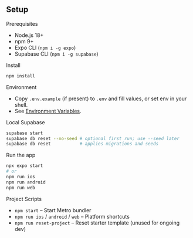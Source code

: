 ## Setup

Prerequisites
- Node.js 18+
- npm 9+
- Expo CLI (`npm i -g expo`)
- Supabase CLI (`npm i -g supabase`)

Install
```bash
npm install
```

Environment
- Copy `.env.example` (if present) to `.env` and fill values, or set env in your shell.
- See [Environment Variables](./env.md).

Local Supabase
```bash
supabase start
supabase db reset --no-seed # optional first run; use --seed later
supabase db reset           # applies migrations and seeds
```

Run the app
```bash
npx expo start
# or
npm run ios
npm run android
npm run web
```

Project Scripts
- `npm start` – Start Metro bundler
- `npm run ios` / `android` / `web` – Platform shortcuts
- `npm run reset-project` – Reset starter template (unused for ongoing dev)


